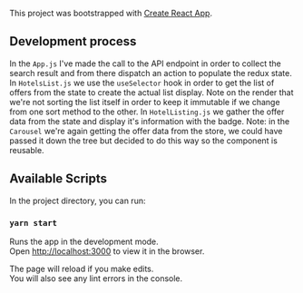 This project was bootstrapped with [Create React App](https://github.com/facebook/create-react-app).

## Development process

In the `App.js` I've made the call to the API endpoint in order to collect the search result and from there
dispatch an action to populate the redux state.
In `HotelsList.js` we use the `useSelector` hook in order to get the list of offers from the state to create
the actual list display. Note on the render that we're not sorting the list itself in order to keep it immutable
if we change from one sort method to the other.
In `HotelListing.js` we gather the offer data from the state and display it's information with the badge.
Note: in the `Carousel` we're again getting the offer data from the store, we could have passed it down the tree
but decided to do this way so the component is reusable.


## Available Scripts

In the project directory, you can run:

### `yarn start`

Runs the app in the development mode.<br />
Open [http://localhost:3000](http://localhost:3000) to view it in the browser.

The page will reload if you make edits.<br />
You will also see any lint errors in the console.

